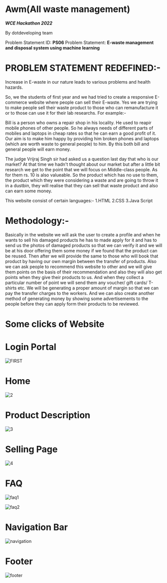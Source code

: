 # Awm(All waste management)


***WCE Hackathon 2022***

By dotdeveloping team

Problem Statement ID: **PS06**
Problem Statement:  **E-waste management and disposal system using machine learning**


# PROBLEM STATEMENT REDEFINED:-  

Increase in E-waste in our nature leads to various problems and health hazards. 

So, we the students of first year and we had tried to create a responsive E-commerce website where people can sell their E-waste. 
Yes we are trying to make people sell their waste product to those who can remanufacture it or to those can use it for their lab researchs.
For example:-

Bill is a person who owns a repair shop in his locality. He used to reapir mobile phones of other people. So he always needs of different parts of mobiles and laptops in cheap rates so that he can earn a good profit of it. Our aim is to make him happy by providing him broken phones and laptops (which are worth waste to general people) to him. By this both bill and general people will earn money.

The judge Vrijraj Singh sir had asked us a question last day that who is our market? 
At that time we hadn't thought about our market but after a little bit research we get to the point that we will focus on Middle-class people. As for them rs. 10 is also valueable. So the product which has no use to them, the product which they were considering a waste and are going to throw it in a dustbin, they will realise that they can sell that waste product and also can earn some money.

This website consist of certain languages:-
1.HTML
2.CSS
3.Java Script


# Methodology:-

Basically in the website we will ask the user to create a profile and when he wants to sell his damaged products he has to made apply for it and has to send us the photos of damaged products so that we can verify it and we will be at his door offering them some money if we found that the product can be reused. Then after we will provide the same to those who will book that product by having our own margin between the transfer of products. Also we can ask people to recommend this website to other and we will give them points on the basis of their recommendation and also they will also get points when they give their products to us. And when they collect a particular number of point we will send them any voucher/ gift cards/ T-shirts etc. We will be generating a proper amount of margin so that we can pay the transfer charges to the workers. And we can also create another method of generating money by showing some advertisements to the people before they can apply form their products to be reviewed.


# Some clicks of Website

# Login Portal
![FIRST](https://user-images.githubusercontent.com/85017987/174870497-1390ae16-d4c6-488a-b807-54a8caccbb20.png)

# Home
![2](https://user-images.githubusercontent.com/85017987/174870613-7999fc30-55b7-4ef1-9931-a004fad5d59b.png)


# Product Description
![3](https://user-images.githubusercontent.com/85017987/174870671-b2c9da04-6d09-47d1-8b54-5cc6115a60c6.png)


# Selling Page
![4](https://user-images.githubusercontent.com/85017987/174870720-d4d89bfc-51bf-4937-b797-32d8c66c5ad4.png)


# FAQ
![faq1](https://user-images.githubusercontent.com/85017987/174871325-e7bcb713-1e9f-430c-8207-d5ca557a116b.png)

![faq2](https://user-images.githubusercontent.com/85017987/174871360-b758f04b-8fae-4696-a923-63f6cb450570.png)


# Navigation Bar
![navigation](https://user-images.githubusercontent.com/85017987/174871696-46d9d173-5e9e-4067-b8be-b99bd577b0da.png)

# Footer
![footer](https://user-images.githubusercontent.com/85017987/174871737-8ab98c11-0af9-49e9-ba2e-f1c0b6051bda.png)












